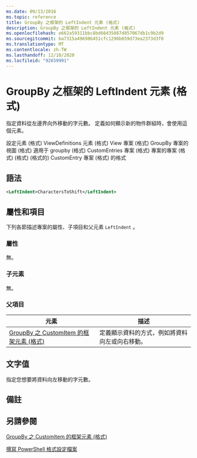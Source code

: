 ```yaml
---
ms.date: 09/13/2016
ms.topic: reference
title: GroupBy 之框架的 LeftIndent 元素 (格式)
description: GroupBy 之框架的 LeftIndent 元素 (格式)
ms.openlocfilehash: e662a59311bbc8bd66d35087d857067db1c9b2d9
ms.sourcegitcommit: ba7315a496986451cfc1296b659d73ea2373d3f0
ms.translationtype: MT
ms.contentlocale: zh-TW
ms.lasthandoff: 12/10/2020
ms.locfileid: "92659991"
---
```

# <a name="leftindent-element-for-frame-for-groupby-format"></a>GroupBy 之框架的 LeftIndent 元素 (格式)

指定資料從左邊界向外移動的字元數。 定義如何顯示新的物件群組時，會使用這個元素。

設定元素 (格式) ViewDefinitions 元素 (格式) View 專案 (格式) GroupBy 專案的視圖 (格式) 適用于 groupby (格式) CustomEntries 專案 (格式) 專案的專案 (格式)  (格式)  (格式的) CustomEntry 專案 (格式) 的格式

## <a name="syntax"></a>語法

```xml
<LeftIndent>CharactersToShift</LeftIndent>
```

## <a name="attributes-and-elements"></a>屬性和項目

下列各節描述專案的屬性、子項目和父元素 `LeftIndent` 。

### <a name="attributes"></a>屬性

無。

### <a name="child-elements"></a>子元素

無。

### <a name="parent-elements"></a>父項目

|元素|描述|
|-------------|-----------------|
|[GroupBy 之 CustomItem 的框架元素 (格式)](./frame-element-for-customitem-for-groupby-format.md)|定義顯示資料的方式，例如將資料向左或向右移動。|

## <a name="text-value"></a>文字值

指定您想要將資料向左移動的字元數。

## <a name="remarks"></a>備註

## <a name="see-also"></a>另請參閱

[GroupBy 之 CustomItem 的框架元素 (格式)](./frame-element-for-customitem-for-groupby-format.md)

[撰寫 PowerShell 格式設定檔案](./writing-a-powershell-formatting-file.md)
